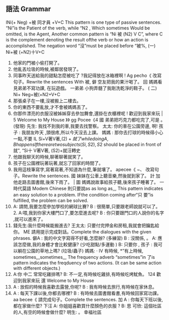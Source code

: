## 語法 Grammar
INi(+ Neg) +被 同才員 +V+C
This pattern is one type of passive sentences. “Ni”is the Patient of the verb, while
“N2 , Which sometimes Would be omitted, is the Agent, Another common pattern is
“Ni 被 (N2) V C”, where C is the complement denoting the result ofthe verb or how
an action is accomplished. The negation word “沒”must be placed before “被%,
(一) Ni+被 (+N2)十V+C
1. 他家的門被小偷打開了。
2. 他亂丟垃圾的時候,被鄰居發現了。
3. 同事昨天送給我的甜點怎麼被吃了 ?我記得放在冰箱裡啊 !
Ag pecho《
改寫句子。Rewrite the sentences With 被,
僻 空友把我的果汁喝了。
回 媽媽看見弟弟不寫功課, 在玩遊戲。
一弟弟
 小狗弄髓了我剛洗乾淨的鞋子。
( 二) Ni+ Neg+被(+N2+V+C
1. 那張桌子在一樓,沒被搬上二樓去。
2. 你的東西不要亂放,才不會被媽媽丟了。
3. 你那件漂亮的衣服沒被姊姊穿去參加舞會,還掛在衣櫃裡呢 !
歡迎到我家來玩  | 5
Welcome to My House
》》 gg Pocee《4
國 弟弟把巧克力都吃完了,可是         。 (發現)
 先生: 我找不到我的車,我要去找警察。
太太: 你的車在公園旁邊,                           啊!
 孩子 : 我朋友昨天           ,頭很疼,所以今天沒去上課。
媽媽 : 那你去打球的時候得小心一點,不要
IL Si+V著V著,($2) +就了while doing A, Bhappens
Ifthere are two subjects (Si, S2), S$2 should be placed in front of就", “Si十 V著V著,
(S2)+就汪轉史
1. 他跟我聊天的時候,聊著聊著就笑了。
2. 孩子在公園裡玩著玩著,就忘了回家的時間了。
3. 我用這枝筆寫字,寫著寫著,不知道為什麼,筆就壤了。
apecee《                       ~、
改寫句子。Rewrite the sentences.
國 妹妹在公車上聽音樂,然後就到家了。
計
加 他走路去圖書館,後來下雨了。             |
圖 媽媽說故事給孩子聽,後來孩子睡著了。
一
時代莫語
Modem Chinese
則只要說as   as long as,,,
This pattern indicates an easy solution to a problem. IFthe condition coming after“只
要”is fulfilled, the problem can be solved.
1. A: 請問,我要怎麼參加學校的網球比賽?
B : 很簡單,只要跟老師說就可以了。
     2. A:喂,我到你家大樓門口了,要怎麼進去呢?
      B : 你只要跟門口的人說你的名字 ,就可以進來了。
3. 錢先生:我什麼時候能搬進去?
王太太: 只要付完押金和房租,我就會把鑰匙給你。
ME
請用提示完成對話。Complete the dialogues with the given phrases.
僻A : 我的中文字寫得不好看,怎麼辦? (多練習)
B : 沒關係,                                       。
 A: 應該怎麼做,我的身體才會比較健康? (少吃甜點/多運動 )
B: 只要你                     ,
 孩子 : 我可以躺在公園的草地上嗎? (垃圾/蟲子)
媽媽:           ‧
IV 有時候, *”有上時候,  sometimes,,,sometimes,,,
The frequency adverb “sometimes”in 了is pattern indicates the freqduency of two
actions. (It can be same action with different objects.)
1. A:你 中二   常常吃雞排嗎?
B: 不一定,有時候吃雞排,有時候吃烤魷魚。
124
歡迎到我家來玩   還
Welcome to My House
2. A : 放假的時候我喜歡去露營,你呢?
B : 我有時候去旅行,有時候在家休息。
3. A : 每天下課以後,你都去哪裡?
B : 有時候去圖書館看書,有時候回家寫功課。
aa becee《
請完成句子。Complete the sentences.
加 A : 你每天下班以後,都在家做什麼?
下汪
 A: 你姐姐喜歡買什麼顏色的衣服 ?
B:
思 可欣: 這個社區的人,有空的時候會做什麼?
明生:                                                             。
幸福社區
